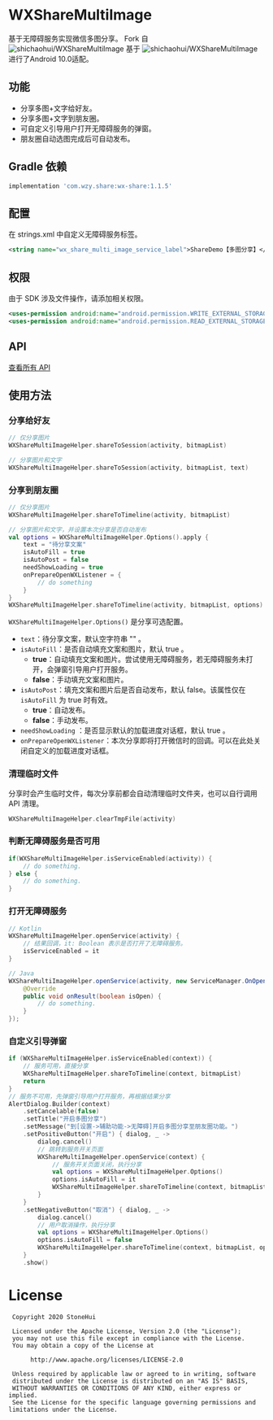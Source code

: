 # WXShareMultiImage

基于无障碍服务实现微信多图分享。
Fork 自 ![shichaohui/WXShareMultiImage](https://github.com/shichaohui/WXShareMultiImage)
基于 ![shichaohui/WXShareMultiImage](https://github.com/shichaohui/WXShareMultiImage) 进行了Android 10.0适配。

## 功能

* 分享多图+文字给好友。
* 分享多图+文字到朋友圈。
* 可自定义引导用户打开无障碍服务的弹窗。
* 朋友圈自动选图完成后可自动发布。

## Gradle 依赖

```groovy
implementation 'com.wzy.share:wx-share:1.1.5'
```

## 配置

在 strings.xml 中自定义无障碍服务标签。
```xml
<string name="wx_share_multi_image_service_label">ShareDemo【多图分享】</string>
```

## 权限

由于 SDK 涉及文件操作，请添加相关权限。
```xml
<uses-permission android:name="android.permission.WRITE_EXTERNAL_STORAGE"/>
<uses-permission android:name="android.permission.READ_EXTERNAL_STORAGE"/>
```

## API

[查看所有 API](./wx-share/src/main/java/com/sch/share/WXShareMultiImageHelper.kt)

## 使用方法

### 分享给好友

```kotlin
// 仅分享图片
WXShareMultiImageHelper.shareToSession(activity, bitmapList)

// 分享图片和文字
WXShareMultiImageHelper.shareToSession(activity, bitmapList, text)
```

### 分享到朋友圈

```kotlin
// 仅分享图片
WXShareMultiImageHelper.shareToTimeline(activity, bitmapList)

// 分享图片和文字，并设置本次分享是否自动发布
val options = WXShareMultiImageHelper.Options().apply {
    text = "待分享文案"
    isAutoFill = true
    isAutoPost = false
    needShowLoading = true
    onPrepareOpenWXListener = {
        // do something
    }
}
WXShareMultiImageHelper.shareToTimeline(activity, bitmapList, options)
```
`WXShareMultiImageHelper.Options()` 是分享可选配置。

* `text`：待分享文案，默认空字符串 "" 。
* `isAutoFill`：是否自动填充文案和图片，默认 true 。
  * **true**：自动填充文案和图片。尝试使用无障碍服务，若无障碍服务未打开，会弹窗引导用户打开服务。
  * **false**：手动填充文案和图片。
* `isAutoPost`：填充文案和图片后是否自动发布，默认 false。该属性仅在 `isAutoFill` 为 true 时有效。
  * **true**：自动发布。
  * **false**：手动发布。
* `needShowLoading` ：是否显示默认的加载进度对话框，默认 true 。
* `onPrepareOpenWXListener`：本次分享即将打开微信时的回调。可以在此处关闭自定义的加载进度对话框。

### 清理临时文件

分享时会产生临时文件，每次分享前都会自动清理临时文件夹，也可以自行调用 API 清理。

```kotlin
WXShareMultiImageHelper.clearTmpFile(activity)
```

### 判断无障碍服务是否可用

```kotlin
if(WXShareMultiImageHelper.isServiceEnabled(activity)) {
    // do something.
} else {
    // do something.
}
```

### 打开无障碍服务

```kotlin
// Kotlin
WXShareMultiImageHelper.openService(activity) {
    // 结果回调，it: Boolean 表示是否打开了无障碍服务。
    isServiceEnabled = it
}
```

```java
// Java
WXShareMultiImageHelper.openService(activity, new ServiceManager.OnOpenServiceListener() {
    @Override
    public void onResult(boolean isOpen) {
        // do something.
    }
});
```

### 自定义引导弹窗

```kotlin
if (WXShareMultiImageHelper.isServiceEnabled(context)) {
    // 服务可用，直接分享
    WXShareMultiImageHelper.shareToTimeline(context, bitmapList)
    return
}
// 服务不可用，先弹窗引导用户打开服务，再根据结果分享
AlertDialog.Builder(context)
    .setCancelable(false)
    .setTitle("开启多图分享")
    .setMessage("到[设置->辅助功能->无障碍]开启多图分享至朋友圈功能。")
    .setPositiveButton("开启") { dialog, _ ->
        dialog.cancel()
        // 跳转到服务开关页面
        WXShareMultiImageHelper.openService(context) {
            // 服务开关页面关闭，执行分享
            val options = WXShareMultiImageHelper.Options()
            options.isAutoFill = it
            WXShareMultiImageHelper.shareToTimeline(context, bitmapList, options)
        }
    }
    .setNegativeButton("取消") { dialog, _ ->
        dialog.cancel()
        // 用户取消操作，执行分享
        val options = WXShareMultiImageHelper.Options()
        options.isAutoFill = false
        WXShareMultiImageHelper.shareToTimeline(context, bitmapList, options)
    }
    .show()
```

# License

```
 Copyright 2020 StoneHui
 
 Licensed under the Apache License, Version 2.0 (the "License");
 you may not use this file except in compliance with the License.
 You may obtain a copy of the License at
 
      http://www.apache.org/licenses/LICENSE-2.0
 
 Unless required by applicable law or agreed to in writing, software
 distributed under the License is distributed on an "AS IS" BASIS,
 WITHOUT WARRANTIES OR CONDITIONS OF ANY KIND, either express or implied.
 See the License for the specific language governing permissions and limitations under the License.
```
